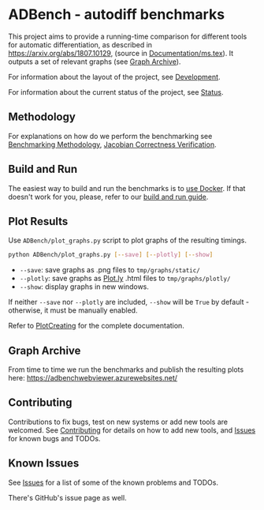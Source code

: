 # ADBench - autodiff benchmarks

This project aims to provide a running-time comparison for different tools for automatic differentiation, 
as described in https://arxiv.org/abs/1807.10129, (source in [Documentation/ms.tex](Documentation/ms.tex)).
It outputs a set of relevant graphs (see [Graph Archive](#graph-archive)).

For information about the layout of the project, see [Development](docs/Development.md#structure-of-the-repository).

For information about the current status of the project, see [Status](/STATUS.md).

## Methodology

For explanations on how do we perform the benchmarking see [Benchmarking Methodology](docs/Methodology.md), [Jacobian Correctness Verification](docs/JacobianCheck.md).

## Build and Run

The easiest way to build and run the benchmarks is to [use Docker](docs/Docker.md). If that doesn't work for you, please, refer to our [build and run guide](docs/BuildAndTest.md).

## Plot Results

Use `ADBench/plot_graphs.py` script to plot graphs of the resulting timings.

```bash
python ADBench/plot_graphs.py [--save] [--plotly] [--show]
```
- `--save`: save graphs as .png files to `tmp/graphs/static/`
- `--plotly`: save graphs as [Plot.ly](https://plot.ly/) .html files to `tmp/graphs/plotly/`
- `--show`: display graphs in new windows.

If neither `--save` nor `--plotly` are included, `--show` will be `True` by default - otherwise, it must be manually enabled.

Refer to [PlotCreating](docs/PlotCreating.md) for the complete documentation.

## Graph Archive

From time to time we run the benchmarks and publish the resulting plots here:
https://adbenchwebviewer.azurewebsites.net/

## Contributing

Contributions to fix bugs, test on new systems or add new tools are welcomed. See [Contributing](/CONTRIBUTING.md) for details on how to add new tools, and [Issues](/ISSUES.md) for known bugs and TODOs.

## Known Issues

See [Issues](/ISSUES.md) for a list of some of the known problems and TODOs.

There's GitHub's issue page as well.
